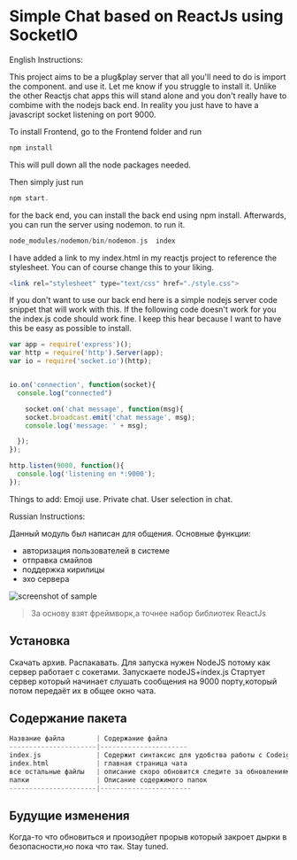 Simple Chat based on ReactJs using SocketIO
=============================

English Instructions:

This project aims to be a plug&play server that all you'll need to do is import the component. and use it.
Let me know if you struggle to install it. Unlike the other Reactjs chat apps this will stand alone and you don't really have to combime with the nodejs back end. In reality you just have to have a javascript socket listening on port 9000.


To install Frontend, go to the Frontend folder and run

```php
npm install
```

This will pull down all the node packages needed.

Then simply just run

```php
npm start.
```

for the back end, you can install the back end using npm install. Afterwards, you can run the server using nodemon.  to run it.

```php
node_modules/nodemon/bin/nodemon.js  index
```


I have added a link to my index.html in my reactjs project to reference the stylesheet. You can of course change this to your liking.  

```php
<link rel="stylesheet" type="text/css" href="./style.css">
```


If you don't want to use our back end here is a simple nodejs server code snippet that will work with this. If the following code doesn't work for you the index.js code should work fine. I keep this hear because I want to have this be easy as possible to install.

```JavaScript
var app = require('express')();
var http = require('http').Server(app);
var io = require('socket.io')(http);


io.on('connection', function(socket){
  console.log("connected")

    socket.on('chat message', function(msg){
    socket.broadcast.emit('chat message', msg);
    console.log('message: ' + msg);

  });
});

http.listen(9000, function(){
  console.log('listening on *:9000');
});


```



Things to add:
Emoji use.
Private chat.
User selection in chat.



Russian Instructions:

Данный модуль был написан для общения.
Основные функции:
- авторизация пользователей в системе
- отправка смайлов
- поддержка кирилицы
- эхо сервера


![screenshot of sample](https://image.ibb.co/gr0o3R/Screenshot_2017_11_22_17_12_31.png)

> За основу взят фреймворк,а точнее набор библиотек  ReactJs


Установка
------------
Скачать архив.
Распакавать.
Для запуска нужен NodeJS потому как сервер работает с сокетами.
Запускаете nodeJS+index.js
Стартует сервер который начинает слушать сообщения на 9000 порту,который потом передаёт их в общее окно чата.

Содержание пакета
------------

```php
Название файла        | Содержание файла
----------------------|----------------------
index.js              | Содержит синтаксис для удобства работы с Codeigniter
index.html            | главная страница чата
все остальные файлы   | описание скоро обновится следите за обновлениями.
папки                 | Описание содержимого папок
----------------------|-----------------------
```


Будущие изменения
------------

Когда-то что обновиться и произодйет прорыв который закроет дырки в безопасности,но пока что так.
Stay tuned.
